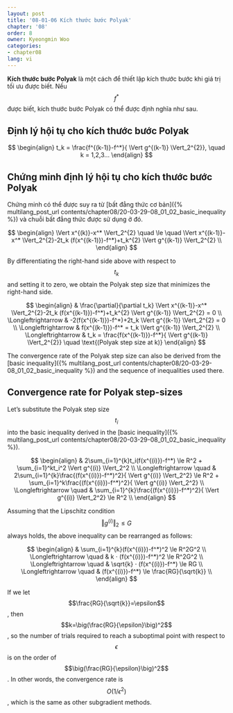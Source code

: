 ```yaml
---
layout: post
title: '08-01-06 Kích thước bước Polyak'
chapter: '08'
order: 8
owner: Kyeongmin Woo
categories:
- chapter08
lang: vi
---
```


**Kích thước bước Polyak** là một cách để thiết lập kích thước bước khi giá trị tối ưu được biết. Nếu $$f^*$$ được biết, kích thước bước Polyak có thể được định nghĩa như sau.

## Định lý hội tụ cho kích thước bước Polyak
>
$$ \begin{align}
t_k = \frac{f^{(k-1)}-f^*}{ \Vert g^{(k-1)} \Vert_2^{2}}, \quad k = 1,2,3...
\end{align} $$

## Chứng minh định lý hội tụ cho kích thước bước Polyak
Chứng minh có thể được suy ra từ [bất đẳng thức cơ bản]({% multilang_post_url contents/chapter08/20-03-29-08_01_02_basic_inequality %}) và chuỗi bất đẳng thức được sử dụng ở đó.

>
$$ \begin{align}
 \Vert x^{(k)}-x^* \Vert_2^{2}  \quad \le \quad  \Vert x^{(k-1)}-x^* \Vert_2^{2}-2t_k (f(x^{(k-1)})-f^*)+t_k^{2} \Vert g^{(k-1)} \Vert_2^{2} \\
\end{align} $$

By differentiating the right-hand side above with respect to $$t_k$$ and setting it to zero, we obtain the Polyak step size that minimizes the right-hand side.
>
$$ \begin{align}
& \frac{\partial}{\partial t_k}  \Vert x^{(k-1)}-x^* \Vert_2^{2}-2t_k (f(x^{(k-1)})-f^*)+t_k^{2} \Vert g^{(k-1)} \Vert_2^{2} = 0 \\
 \Longleftrightarrow & -2(f(x^{(k-1)})-f^*)+2t_k \Vert g^{(k-1)} \Vert_2^{2} = 0 \\
 \Longleftrightarrow & f(x^{(k-1)})-f^* = t_k \Vert g^{(k-1)} \Vert_2^{2} \\
 \Longleftrightarrow & t_k = \frac{f(x^{(k-1)})-f^*}{ \Vert g^{(k-1)} \Vert_2^{2}} \quad \text{(Polyak step size at k)}
\end{align} $$

The convergence rate of the Polyak step size can also be derived from the [basic inequality]({% multilang_post_url contents/chapter08/20-03-29-08_01_02_basic_inequality %}) and the sequence of inequalities used there.

## Convergence rate for Polyak step-sizes

Let’s substitute the Polyak step size $$t_i$$ into the basic inequality derived in the [basic inequality]({% multilang_post_url contents/chapter08/20-03-29-08_01_02_basic_inequality %}).
>
$$ \begin{align}
& 2\sum_{i=1}^{k}t_i(f(x^{(i)})-f^*) \le R^2 + \sum_{i=1}^kt_i^2 \Vert g^{(i)} \Vert_2^2 \\
 \Longleftrightarrow \quad & 2\sum_{i=1}^{k}\frac{(f(x^{(i)})-f^*)^2}{ \Vert g^{(i)} \Vert_2^2} \le R^2 + \sum_{i=1}^k\frac{(f(x^{(i)})-f^*)^2}{ \Vert g^{(i)} \Vert_2^2} \\
 \Longleftrightarrow \quad & \sum_{i=1}^{k}\frac{(f(x^{(i)})-f^*)^2}{ \Vert g^{(i)} \Vert_2^2} \le R^2 \\
\end{align} $$

Assuming that the Lipschitz condition $$ \Vert g^{(i)} \Vert_2 \le G$$ always holds, the above inequality can be rearranged as follows:
>
$$ \begin{align}
& \sum_{i=1}^{k}(f(x^{(i)})-f^*)^2 \le R^2G^2 \\
 \Longleftrightarrow \quad & k ⋅ (f(x^{(i)})-f^*)^2 \le R^2G^2 \\
 \Longleftrightarrow \quad & \sqrt{k} ⋅ (f(x^{(i)})-f^*) \le RG \\
 \Longleftrightarrow \quad & (f(x^{(i)})-f^*) \le \frac{RG}{\sqrt{k}} \\
\end{align} $$

If we let $$\frac{RG}{\sqrt{k}}=\epsilon$$, then $$k=\big(\frac{RG}{\epsilon}\big)^2$$, so the number of trials required to reach a suboptimal point with respect to $$\epsilon$$ is on the order of $$\big(\frac{RG}{\epsilon}\big)^2$$. In other words, the convergence rate is $$O(1/\epsilon^{2})$$, which is the same as other subgradient methods.